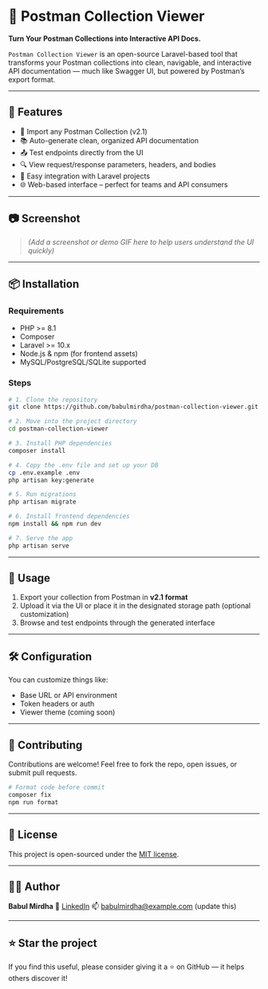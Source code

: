 # 📨 Postman Collection Viewer

**Turn Your Postman Collections into Interactive API Docs.**

`Postman Collection Viewer` is an open-source Laravel-based tool that transforms your Postman collections into clean, navigable, and interactive API documentation — much like Swagger UI, but powered by Postman’s export format.

---

## 🚀 Features

- 📁 Import any Postman Collection (v2.1)
- 📚 Auto-generate clean, organized API documentation
- 📤 Test endpoints directly from the UI
- 🔍 View request/response parameters, headers, and bodies
- 🧩 Easy integration with Laravel projects
- 🌐 Web-based interface – perfect for teams and API consumers

---

## 📷 Screenshot

> _(Add a screenshot or demo GIF here to help users understand the UI quickly)_

---

## 📦 Installation

### Requirements

- PHP >= 8.1
- Composer
- Laravel >= 10.x
- Node.js & npm (for frontend assets)
- MySQL/PostgreSQL/SQLite supported

### Steps

```bash
# 1. Clone the repository
git clone https://github.com/babulmirdha/postman-collection-viewer.git

# 2. Move into the project directory
cd postman-collection-viewer

# 3. Install PHP dependencies
composer install

# 4. Copy the .env file and set up your DB
cp .env.example .env
php artisan key:generate

# 5. Run migrations
php artisan migrate

# 6. Install frontend dependencies
npm install && npm run dev

# 7. Serve the app
php artisan serve
````

---

## 🧪 Usage

1. Export your collection from Postman in **v2.1 format**
2. Upload it via the UI or place it in the designated storage path (optional customization)
3. Browse and test endpoints through the generated interface

---

## 🛠️ Configuration

You can customize things like:

* Base URL or API environment
* Token headers or auth
* Viewer theme (coming soon)

---

## 🙌 Contributing

Contributions are welcome! Feel free to fork the repo, open issues, or submit pull requests.

```bash
# Format code before commit
composer fix
npm run format
```

---

## 📄 License

This project is open-sourced under the [MIT license](LICENSE).

---

## 👨‍💻 Author

**Babul Mirdha**
🔗 [LinkedIn](https://linkedin.com/in/your-profile)
📫 [babulmirdha@example.com](mailto:babulmirdha@example.com) (update this)

---

## ⭐️ Star the project

If you find this useful, please consider giving it a ⭐ on GitHub — it helps others discover it!

```

